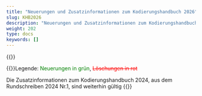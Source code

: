 ```yaml
---
title: "Neuerungen und Zusatzinformationen zum Kodierungshandbuch 2026"
slug: KHB2026
description: "Neuerungen und Zusatzinformationen zum Kodierungshandbuch 2026"
weight: 202
type: docs
keywords: []
---
```

{{<printButton>}}
    
  
  
  {{<markdown>}}Legende: <font color="green">Neuerungen in grün</font>, <font color="red">~~Löschungen in rot~~</font>
  
Die Zusatzinformationen zum Kodierungshandbuch 2024, aus dem Rundschreiben 2024 Nr.1, sind weiterhin gültig
{{</markdown>}}
